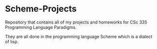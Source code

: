 # Scheme-Projects
Repository that contains all of my projects and homeworks for
CSc 335 Programming Language Paradigms. 

They are all done in the programming language Scheme which is a dialect of  lisp.